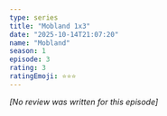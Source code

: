 ```yaml
---
type: series
title: "Mobland 1x3"
date: "2025-10-14T21:07:20"
name: "Mobland"
season: 1
episode: 3
rating: 3
ratingEmoji: ⭐️⭐️⭐️
---
```


*[No review was written for this episode]*
